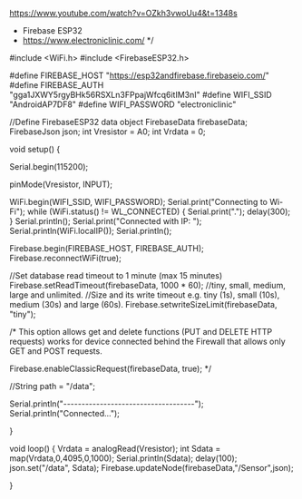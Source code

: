 https://www.youtube.com/watch?v=OZkh3vwoUu4&t=1348s
 * Firebase ESP32
 * https://www.electroniclinic.com/
 */
 
#include <WiFi.h>
#include <FirebaseESP32.h>
 
 
#define FIREBASE_HOST "https://esp32andfirebase.firebaseio.com/"
#define FIREBASE_AUTH "gga1JXWY5rgyBHk56RSXLn3FPpajWfcq6itIM3nI"
#define WIFI_SSID "AndroidAP7DF8"
#define WIFI_PASSWORD "electroniclinic"
 
 
//Define FirebaseESP32 data object
FirebaseData firebaseData;
FirebaseJson json;
int Vresistor = A0; 
int Vrdata = 0; 
 
void setup()
{
 
  Serial.begin(115200);
 
 pinMode(Vresistor, INPUT);
 
 
  WiFi.begin(WIFI_SSID, WIFI_PASSWORD);
  Serial.print("Connecting to Wi-Fi");
  while (WiFi.status() != WL_CONNECTED)
  {
    Serial.print(".");
    delay(300);
  }
  Serial.println();
  Serial.print("Connected with IP: ");
  Serial.println(WiFi.localIP());
  Serial.println();
 
  Firebase.begin(FIREBASE_HOST, FIREBASE_AUTH);
  Firebase.reconnectWiFi(true);
 
  //Set database read timeout to 1 minute (max 15 minutes)
  Firebase.setReadTimeout(firebaseData, 1000 * 60);
  //tiny, small, medium, large and unlimited.
  //Size and its write timeout e.g. tiny (1s), small (10s), medium (30s) and large (60s).
  Firebase.setwriteSizeLimit(firebaseData, "tiny");
 
  /*
  This option allows get and delete functions (PUT and DELETE HTTP requests) works for device connected behind the
  Firewall that allows only GET and POST requests.
  
  Firebase.enableClassicRequest(firebaseData, true);
  */
 
  //String path = "/data";
  
 
  Serial.println("------------------------------------");
  Serial.println("Connected...");
  
}
 
void loop()
{
   Vrdata = analogRead(Vresistor);
 int Sdata = map(Vrdata,0,4095,0,1000);
 Serial.println(Sdata); 
delay(100); 
  json.set("/data", Sdata);
  Firebase.updateNode(firebaseData,"/Sensor",json);
 
}
